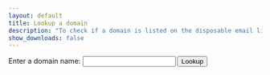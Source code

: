 ```yaml
---
layout: default
title: Lookup a domain
description: "To check if a domain is listed on the disposable email list, please use the lookup form below."
show_downloads: false
---
```


<form id="lookup-form">
  <label for="entry">Enter a domain name:</label>
  <input type="text" id="domain" name="domain" required>
  <button type="submit">Lookup</button>
</form>

<div id="result" class="alert"></div>

<script src="{{ '/assets/js/lookup.js' | relative_url }}"></script>
